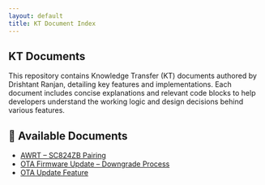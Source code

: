 ```yaml
---
layout: default
title: KT Document Index
---
```

## KT Documents

This repository contains Knowledge Transfer (KT) documents authored by Drishtant Ranjan, detailing key features and implementations. Each document includes concise explanations and relevant code blocks to help developers understand the working logic and design decisions behind various features.

## 📘 Available Documents

- [AWRT – SC824ZB Pairing](docs/awrt-pairing)
- [OTA Firmware Update – Downgrade Process](docs/ota-upgrade-downgrade-process)
- [OTA Update Feature](docs/ota-update-feature)
